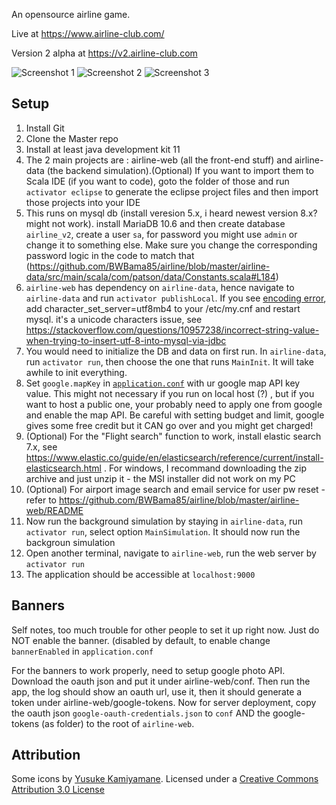 An opensource airline game.

Live at https://www.airline-club.com/

Version 2 alpha at https://v2.airline-club.com

![Screenshot 1](https://user-images.githubusercontent.com/2895902/74759887-5a966380-522e-11ea-9e54-2252af63d5ea.gif)
![Screenshot 2](https://user-images.githubusercontent.com/2895902/74759902-6124db00-522e-11ea-9f81-8b4af7f7027e.gif)
![Screenshot 3](https://user-images.githubusercontent.com/2895902/74759935-739f1480-522e-11ea-9323-e84095177d5a.gif)

## Setup

1. Install Git
1. Clone the Master repo
1. Install at least java development kit 11
1. The 2 main projects are : airline-web (all the front-end stuff) and airline-data (the backend simulation).(Optional) If you want to import them to Scala IDE (if you want to code), goto the folder of those and run `activator eclipse` to generate the eclipse project files and then import those projects into your IDE
1. This runs on mysql db (install veresion 5.x, i heard newest version 8.x? might not work). install MariaDB 10.6 and then create database `airline_v2`, create a user `sa`, for password you might use `admin` or change it to something else. Make sure you change the corresponding password logic in the code to match that (https://github.com/BWBama85/airline/blob/master/airline-data/src/main/scala/com/patson/data/Constants.scala#L184)
1. `airline-web` has dependency on `airline-data`, hence navigate to `airline-data` and run `activator publishLocal`. If you see [encoding error](https://github.com/patsonluk/airline/issues/267), add character_set_server=utf8mb4 to your /etc/my.cnf and restart mysql. it's a unicode characters issue, see https://stackoverflow.com/questions/10957238/incorrect-string-value-when-trying-to-insert-utf-8-into-mysql-via-jdbc
1. You would need to initialize the DB and data on first run. In `airline-data`, run `activator run`, then choose the one that runs `MainInit`. It will take awhile to init everything.
1. Set `google.mapKey` in [`application.conf`](https://github.com/BWBama85/airline/blob/master/airline-web/conf/application.conf#L69) with ur google map API key value. This might not necessary if you run on local host (?) , but if you want to host a public one, your probably need to apply one from google and enable the map API. Be careful with setting budget and limit, google gives some free credit but it CAN go over and you might get charged!
1. (Optional) For the "Flight search" function to work, install elastic search 7.x, see https://www.elastic.co/guide/en/elasticsearch/reference/current/install-elasticsearch.html . For windows, I recommand downloading the zip archive and just unzip it - the MSI installer did not work on my PC
1. (Optional) For airport image search and email service for user pw reset - refer to https://github.com/BWBama85/airline/blob/master/airline-web/README
1. Now run the background simulation by staying in `airline-data`, run `activator run`, select option `MainSimulation`. It should now run the backgroun simulation
1. Open another terminal, navigate to `airline-web`, run the web server by `activator run`
1. The application should be accessible at `localhost:9000`

## Banners

Self notes, too much trouble for other people to set it up right now. Just do NOT enable the banner. (disabled by default, to enable change `bannerEnabled` in `application.conf`

For the banners to work properly, need to setup google photo API. Download the oauth json and put it under airline-web/conf. Then run the app, the log should show an oauth url, use it, then it should generate a token under airline-web/google-tokens. Now for server deployment, copy the oauth json `google-oauth-credentials.json` to `conf` AND the google-tokens (as folder) to the root of `airline-web`.

## Attribution

Some icons by [Yusuke Kamiyamane](http://p.yusukekamiyamane.com/). Licensed under a [Creative Commons Attribution 3.0 License](http://creativecommons.org/licenses/by/3.0/)
